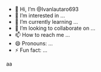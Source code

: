 - 👋 Hi, I’m @Ivanlautaro693
- 👀 I’m interested in ...
- 🌱 I’m currently learning ...
- 💞️ I’m looking to collaborate on ...
- 📫 How to reach me ...
- 😄 Pronouns: ...
- ⚡ Fun fact: ...

<!---
Ivanlautaro693/Ivanlautaro693 is a ✨ special ✨ repository because its `README.md` (this file) appears on your GitHub profile.
You can click the Preview link to take a look at your changes.
--->aa
